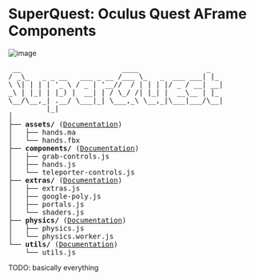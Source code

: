 # SuperQuest: Oculus Quest AFrame Components
![image](https://www.repostatus.org/badges/latest/wip.svg)
<pre> __                        ____                _   
/ _\_   _ _ __   ___ _ __ /___ \_   _  ___ ___| |_ 
\ \| | | | '_ \ / _ | '__//  / | | | |/ _ / __| __|
_\ | |_| | |_) |  __| | / \_/ /| |_| |  __\__ | |_ 
\__/\__,_| .__/ \___|_| \___,_\ \__,_|\___|___/\__|
         |_|
│
├── <b>assets/</b> (<a href="/src/assets">Documentation</a>)
│   ├── hands.ma
│   └── hands.fbx
├── <b>components/</b> (<a href="/src/components">Documentation</a>)
│   ├── grab-controls.js
│   ├── hands.js
│   └── teleporter-controls.js
├── <b>extras/</b> (<a href="/src/extras">Documentation</a>)
│   ├── extras.js
│   ├── google-poly.js
│   ├── portals.js
│   └── shaders.js
├── <b>physics/</b> (<a href="/src/physics">Documentation</a>)
│   ├── physics.js
│   └── physics.worker.js
└── <b>utils/</b> (<a href="/src/utils">Documentation</a>)
    └── utils.js
</pre>

TODO: basically everything